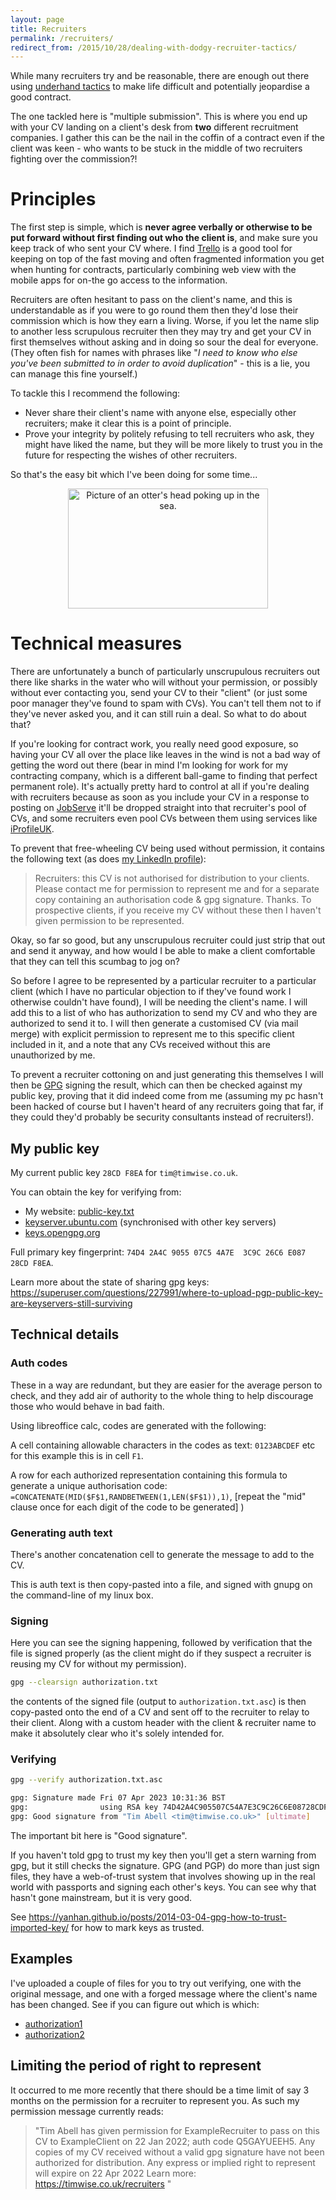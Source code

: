 ```yaml
---
layout: page
title: Recruiters
permalink: /recruiters/
redirect_from: /2015/10/28/dealing-with-dodgy-recruiter-tactics/
---
```


While many recruiters try and be reasonable, there are enough out there using
[underhand
tactics](http://www.brandonsavage.net/why-recruiters-are-bad-for-your-career/)
to make life difficult and potentially jeopardise a good contract.

The one tackled here is "multiple submission". This is where you end up with
your CV landing on a client's desk from **two** different recruitment companies. I
gather this can be the nail in the coffin of a contract even if the client was
keen - who wants to be stuck in the middle of two recruiters fighting over the
commission?!

# Principles

The first step is simple, which is **never agree verbally or otherwise to be
put forward without first finding out who the client is**, and make sure you
keep track of who sent your CV where. I find
[Trello](https://trello.com/timabell2/recommend) is a good tool for keeping on
top of the fast moving and often fragmented information you get when hunting
for contracts, particularly combining web view with the mobile apps for on-the
go access to the information.

Recruiters are often hesitant to pass on the client's name, and this is
understandable as if you were to go round them then they'd lose their
commission which is how they earn a living. Worse, if you let the name slip to
another less scrupulous recruiter then they may try and get your CV in first
themselves without asking and in doing so sour the deal for everyone. (They
often fish for names with phrases like "*I need to know who else you've been
submitted to in order to avoid duplication*" - this is a lie, you can manage
this fine yourself.)

To tackle this I recommend the following:

* Never share their client's name with anyone else, especially other
  recruiters; make it clear this is a point of principle.
* Prove your integrity by politely refusing to tell recruiters who ask, they
  might have liked the name, but they will be more likely to trust you in the
  future for respecting the wishes of other recruiters.

So that's the easy bit which I've been doing for some time...

<div style="text-align: center">
<a href="https://www.flickr.com/photos/tim_abell/21013910269/" target="_blank" rel="noopener"><img title="" src="https://c2.staticflickr.com/6/5769/21013910269_433c52303f.jpg" alt="Picture of an otter's head poking up in the sea." width="320" height="192" border="0" /></a>
</div>

# Technical measures

There are unfortunately a bunch of particularly unscrupulous recruiters out
there like sharks in the water who will without your permission, or possibly
without ever contacting you, send your CV to their "client" (or just some poor
manager they've found to spam with CVs). You can't tell them not to if they've
never asked you, and it can still ruin a deal. So what to do about that?

If you're looking for contract work, you really need good exposure, so having
your CV all over the place like leaves in the wind is not a bad way of getting
the word out there (bear in mind I'm looking for work for my contracting
company, which is a different ball-game to finding that perfect permanent
role). It's actually pretty hard to control at all if you're dealing with
recruiters because as soon as you include your CV in a response to posting on
[JobServe](http://www.jobserve.com/) it'll be dropped straight into that
recruiter's pool of CVs, and some recruiters even pool CVs between them using
services like [iProfileUK](http://www.iprofileuk.com/).

To prevent that free-wheeling CV being used without permission, it contains the
following text (as does [my LinkedIn
profile](https://www.linkedin.com/in/timabell)):

> Recruiters: this CV is not authorised for distribution to your clients.
> Please contact me for permission to represent me and for a separate copy
> containing an authorisation code & gpg signature. Thanks. To prospective
> clients, if you receive my CV without these then I haven't given permission
> to be represented.

Okay, so far so good, but any unscrupulous recruiter could just strip that out
and send it anyway, and how would I be able to make a client comfortable that
they can tell this scumbag to jog on?

So before I agree to be represented by a particular recruiter to a particular
client (which I have no particular objection to if they've found work I
otherwise couldn't have found), I will be needing the client's name. I will add
this to a list of who has authorization to send my CV and who they are
authorized to send it to. I will then generate a customised CV (via mail merge)
with explicit permission to represent me to this specific client included in
it, and a note that any CVs received without this are unauthorized by me.

To prevent a recruiter cottoning on and just generating this themselves I will
then be [GPG](https://gnupg.org/) signing the result, which can then be checked
against my public key, proving that it did indeed come from me (assuming my pc
hasn't been hacked of course but I haven't heard of any recruiters going that
far, if they could they'd probably be security consultants instead of
recruiters!).

## My public key

My current public key `28CD F8EA` for `tim@timwise.co.uk`.

You can obtain the key for verifying from:

* My website: [public-key.txt](/public-key.txt)
* [keyserver.ubuntu.com](http://keyserver.ubuntu.com/pks/lookup?search=tim%40timwise.co.uk&fingerprint=on&op=index) (synchronised with other key servers)
* [keys.opengpg.org](https://keys.openpgp.org/search?q=tim@timwise.co.uk)

Full primary key fingerprint: `74D4 2A4C 9055 07C5 4A7E  3C9C 26C6 E087 28CD F8EA`.

Learn more about the state of sharing gpg keys: <https://superuser.com/questions/227991/where-to-upload-pgp-public-key-are-keyservers-still-surviving>

## Technical details

### Auth codes

These in a way are redundant, but they are easier for the average person to check, and they add air of authority to the whole thing to help discourage those who would behave in bad faith.

Using libreoffice calc, codes are generated with the following:

A cell containing allowable characters in the codes as text: `0123ABCDEF` etc
for this example this is in cell `F1`.

A row for each authorized representation containing this formula to generate a
unique authorisation code: `=CONCATENATE(MID($F$1,RANDBETWEEN(1,LEN($F$1)),1)`,
[repeat the "mid" clause once for each digit of the code to be generated] )

### Generating auth text

There's another concatenation cell to generate the message to add to the CV.

This is auth text is then copy-pasted into a file, and signed with gnupg on the command-line of my linux box.

### Signing

Here you can see the signing happening, followed by verification that the file is signed properly (as the client might do if they suspect a recruiter is reusing my CV for without my permission).

```bash
gpg --clearsign authorization.txt
```

the contents of the signed file (output to `authorization.txt.asc`) is then copy-pasted onto the end of a CV and
sent off to the recruiter to relay to their client. Along with a custom header with the client & recruiter name to make it absolutely clear who it's solely intended for.

### Verifying

```bash
gpg --verify authorization.txt.asc

gpg: Signature made Fri 07 Apr 2023 10:31:36 BST
gpg:                using RSA key 74D42A4C905507C54A7E3C9C26C6E08728CDF8EA
gpg: Good signature from "Tim Abell <tim@timwise.co.uk>" [ultimate]
```

The important bit here is "Good signature".

If you haven't told gpg to trust my key then you'll get a stern warning from gpg, but it still checks the signature. GPG (and PGP) do more than just sign files, they have a web-of-trust system that involves showing up in the real world with passports and signing each other's keys. You can see why that hasn't gone mainstream, but it is very good.

See <https://yanhan.github.io/posts/2014-03-04-gpg-how-to-trust-imported-key/> for how to mark keys as trusted.

## Examples

I've uploaded a couple of files for you to try out verifying, one with the
original message, and one with a forged message where the client's name has
been changed. See if you can figure out which is which:

* [authorization1](/assets/authorization-1.txt.asc)
* [authorization2](/assets/authorization-2.txt.asc)


## Limiting the period of right to represent

It occurred to me more recently that there should be a time limit of say 3 months on the permission for a recruiter to represent you. As such my permission message currently reads:

> "Tim Abell has given permission for ExampleRecruiter to pass on this CV to ExampleClient on 22 Jan 2022; auth code Q5GAYUEEH5. Any copies of my CV received without a valid gpg signature have not been authorized for distribution. Any express or implied right to represent will expire on 22 Apr 2022 Learn more: https://timwise.co.uk/recruiters "
